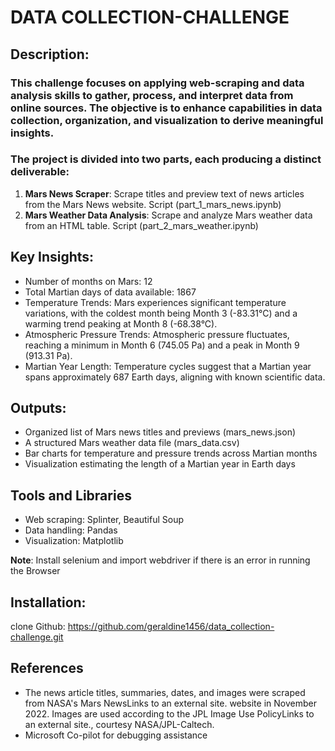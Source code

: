 
# DATA COLLECTION-CHALLENGE

## Description:
### This challenge focuses on applying web-scraping and data analysis skills to gather, process, and interpret data from online sources. The objective is to enhance capabilities in data collection, organization, and visualization to derive meaningful insights.

### The project is divided into two parts, each producing a distinct deliverable:
1.	__Mars News Scraper__: Scrape titles and preview text of news articles from the Mars News website. Script (part_1_mars_news.ipynb)
2.	__Mars Weather Data Analysis__: Scrape and analyze Mars weather data from an HTML table. Script (part_2_mars_weather.ipynb)

## Key Insights:
-   Number of months on Mars: 12
-   Total Martian days of data available: 1867
-   Temperature Trends: Mars experiences significant temperature variations, with the coldest month being Month 3 (-83.31°C) and a     warming trend peaking at Month 8 (-68.38°C).  
-   Atmospheric Pressure Trends: Atmospheric pressure fluctuates, reaching a minimum in Month 6 (745.05 Pa) and a peak in Month 9 (913.31 Pa).  
-   Martian Year Length: Temperature cycles suggest that a Martian year spans approximately 687 Earth days, aligning with known scientific data.  

## Outputs:
-   Organized list of Mars news titles and previews (mars_news.json)
-   A structured Mars weather data file (mars_data.csv)
-   Bar charts for temperature and pressure trends across Martian months   
-   Visualization estimating the length of a Martian year in Earth days
 
## Tools and Libraries 
-   Web scraping: Splinter, Beautiful Soup 
-   Data handling: Pandas
-   Visualization: Matplotlib

__Note__: Install selenium and import webdriver if there is an error in running the Browser 

## Installation: 
clone Github: https://github.com/geraldine1456/data_collection-challenge.git

## References
-   The news article titles, summaries, dates, and images were scraped from NASA's Mars NewsLinks to an external site. website in November 2022. Images are used according to the JPL Image Use PolicyLinks to an external site., courtesy NASA/JPL-Caltech.  
-   Microsoft Co-pilot for debugging assistance


